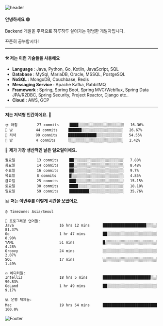 ![header](https://capsule-render.vercel.app/api?type=waving&color=gradient&height=250&section=header&text=Wondeok%20Kang&fontSize=60&animation=fadeIn&fontAlignY=38&desc=a.k.a.%20Wade%2C%20Deogicorgi%20&descAlignY=61&descAlign=66&descSize=25&customColorList=4)



#### 안녕하세요 😄
Backend 개발을 주력으로 하루하루 살아가는 평범한 개발자입니다.

꾸준히 공부합시다!

<!-- blog : 

[![Velog's GitHub stats](https://velog-readme-stats.vercel.app/api/badge?name=deogicorgi)](https://velog.io/@deogicorgi)  -->

---

#### ⚒️ 저는 이런 기술들을 사용해요

- **Language** : Java, Python, Go, Kotlin, JavaScript, SQL
- **Database** : MySql, MariaDB, Oracle, MSSQL, PostgeSQL
- **NoSQL** : MongoDB, Couchbase, Redis
- **Messaging Service** : Apache Kafka, RabbitMQ
- **Framework** : Spring, Spring Boot, Spring MVC/Webflux, Spring Data JPA/R2DBC, Spring Security, Project Reactor, Django etc..
- **Cloud** : AWS, GCP
---


<!--
[![Solved.ac Profile](http://mazassumnida.wtf/api/v2/generate_badge?boj=deogicorgi)](https://solved.ac/deogicorgi/)
![alt text](https://github.com/[username]/[reponame]/blob/[branch]/image.jpg?raw=true)
--> 

<!--START_SECTION:waka-->
**저는 저녁형 인간이에요. 🦉** 

```text
🌞 아침         27 commits     ████░░░░░░░░░░░░░░░░░░░░░   16.36% 
🌆 낮　         44 commits     ██████░░░░░░░░░░░░░░░░░░░   26.67% 
🌃 저녁         90 commits     █████████████░░░░░░░░░░░░   54.55% 
🌙 밤　         4 commits      ░░░░░░░░░░░░░░░░░░░░░░░░░   2.42%

```
📅 **제가 가장 생산적인 날은 일요일이에요.** 

```text
월요일          13 commits     ██░░░░░░░░░░░░░░░░░░░░░░░   7.88% 
화요일          14 commits     ██░░░░░░░░░░░░░░░░░░░░░░░   8.48% 
수요일          16 commits     ██░░░░░░░░░░░░░░░░░░░░░░░   9.7% 
목요일          8 commits      █░░░░░░░░░░░░░░░░░░░░░░░░   4.85% 
금요일          25 commits     ███░░░░░░░░░░░░░░░░░░░░░░   15.15% 
토요일          30 commits     ████░░░░░░░░░░░░░░░░░░░░░   18.18% 
일요일          59 commits     █████████░░░░░░░░░░░░░░░░   35.76%

```


📊 **저는 이번주를 이렇게 시간을 보냈어요.** 

```text
⌚︎ Timezone: Asia/Seoul

💬 프로그래밍 언어들: 
Java                     16 hrs 12 mins      ████████████████████░░░░░   81.37% 
Go                       1 hr 47 mins        ██░░░░░░░░░░░░░░░░░░░░░░░   8.98% 
YAML                     51 mins             █░░░░░░░░░░░░░░░░░░░░░░░░   4.28% 
Groovy                   24 mins             ░░░░░░░░░░░░░░░░░░░░░░░░░   2.07% 
SQL                      17 mins             ░░░░░░░░░░░░░░░░░░░░░░░░░   1.49%

🔥 에디터들: 
IntelliJ                 18 hrs 5 mins       ██████████████████████░░░   90.83% 
GoLand                   1 hr 49 mins        ██░░░░░░░░░░░░░░░░░░░░░░░   9.17%

💻 운영 체제들: 
Mac                      19 hrs 54 mins      █████████████████████████   100.0%

```


<!--END_SECTION:waka-->

![Footer](https://capsule-render.vercel.app/api?type=waving&color=auto&height=200&section=footer&&customColorList=4)
<!--

**deogicorgi/deogicorgi** is a ✨ _special_ ✨ repository because its `README.md` (this file) appears on your GitHub profile.

Here are some ideas to get you started:

- 🔭 I’m currently working on ...
- 🌱 I’m currently learning ...
- 👯 I’m looking to collaborate on ...
- 🤔 I’m looking for help with ...
- 💬 Ask me about ...
- 📫 How to reach me: ...
- 😄 Pronouns: ...
- ⚡ Fun fact: ...
-->
